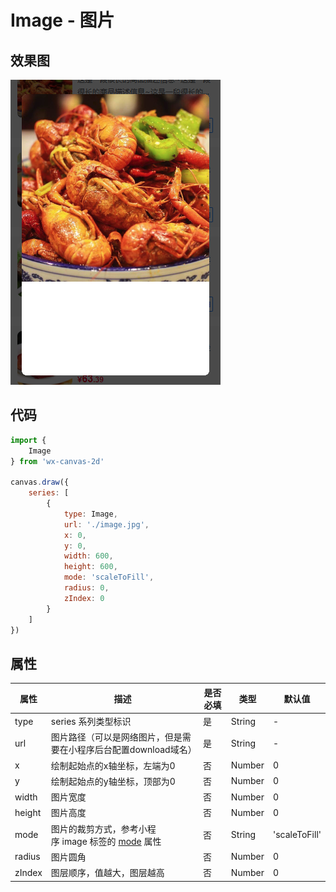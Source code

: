 # Image - 图片

## 效果图
![](../images/screenshot_1605709004065.png)

## 代码
```js
import {
    Image
} from 'wx-canvas-2d'

canvas.draw({
    series: [
        {
            type: Image,
            url: './image.jpg',
            x: 0,
            y: 0,
            width: 600,
            height: 600,
            mode: 'scaleToFill',
            radius: 0,
            zIndex: 0
        }
    ]
})
```

## 属性
| 属性 | 描述 | 是否必填 | 类型 | 默认值|
| --- | --- | --- | --- | --- |
| type | series 系列类型标识 | 是 | String | - |
| url | 图片路径（可以是网络图片，但是需要在小程序后台配置download域名） | 是 | String | - |
| x | 绘制起始点的x轴坐标，左端为0 | 否 | Number | 0 |
| y | 绘制起始点的y轴坐标，顶部为0 | 否 | Number | 0 |
| width | 图片宽度 | 否 | Number | 0 |
| height| 图片高度 | 否 | Number | 0 |
| mode | 图片的裁剪方式，参考小程序 image 标签的 [mode](https://developers.weixin.qq.com/miniprogram/dev/component/image.html#:~:text=1.0.0-,mode%20%E7%9A%84%E5%90%88%E6%B3%95%E5%80%BC,-%E5%80%BC) 属性 | 否 | String | 'scaleToFill' |
| radius | 图片圆角 | 否 | Number | 0 |
| zIndex | 图层顺序，值越大，图层越高 | 否 | Number | 0 |
